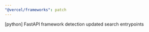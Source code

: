 ```yaml
---
"@vercel/frameworks": patch
---
```


[python] FastAPI framework detection updated search entrypoints
